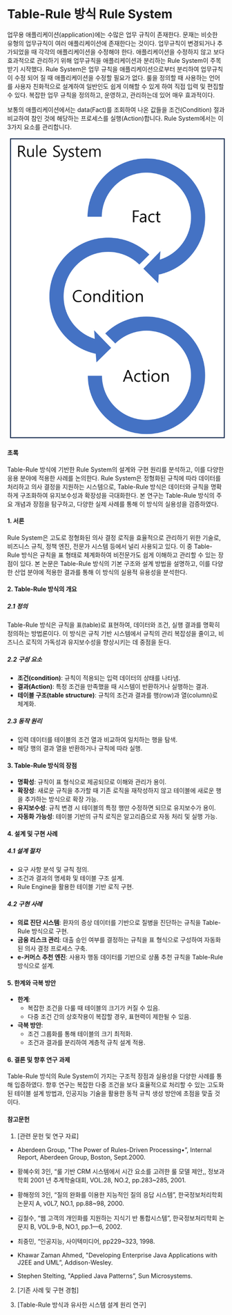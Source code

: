 # Table-Rule 방식 Rule System
 업무용 애플리케이션(application)에는 수많은 업무 규칙이 존재한다. 문재는 비슷한 유형의 업무규칙이 여러 애플리케이션에 존재한다는 것이다. 업무규칙이 변경되거나 추가되었을 때 각각의 애플리케이션을 수정해야 한다. 애플리케이션을 수정하지 않고 보다 효과적으로 관리하기 위해 업무규칙을 애플리케이션과 분리하는 Rule System이 주목받기 시작했다. Rule System은 업무 규칙을 애플리케이션으로부터 분리하여 업무규칙이 수정 되어 질 때 애플리케이션을 수정할 필요가 없다. 룰을 정의할 때 사용하는 언어를 사용자 친화적으로 설계하여 일반인도 쉽게 이해할 수 있게 하여 직접 입력 및 편집할 수 있다. 복잡한 업무 규칙을 정의하고, 운영하고, 관리하는데 있어 매우 효과적이다.

보통의 애플리케이션에서는 data(Fact)를 조회하여 나온 값들을 조건(Condition) 절과 비교하여 참인 것에 해당하는 프로세스를 실행(Action)합니다. Rule System에서는 이 3가지 요소를 관리합니다.

![https://github.com/kojaedeuk/rule/blob/main/RULE01.png)](https://github.com/kojaedeuk/rule/blob/main/RULE01.png)

#### **초록**  
Table-Rule 방식에 기반한 Rule System의 설계와 구현 원리를 분석하고, 이를 다양한 응용 분야에 적용한 사례를 논의한다. Rule System은 정형화된 규칙에 따라 데이터를 처리하고 의사 결정을 지원하는 시스템으로, Table-Rule 방식은 데이터와 규칙을 명확하게 구조화하여 유지보수성과 확장성을 극대화한다. 본 연구는 Table-Rule 방식의 주요 개념과 장점을 탐구하고, 다양한 실제 사례를 통해 이 방식의 실용성을 검증하였다.  

#### **1. 서론**  
Rule System은 고도로 정형화된 의사 결정 로직을 효율적으로 관리하기 위한 기술로, 비즈니스 규칙, 정책 엔진, 전문가 시스템 등에서 널리 사용되고 있다. 이 중 Table-Rule 방식은 규칙을 표 형태로 체계화하여 비전문가도 쉽게 이해하고 관리할 수 있는 장점이 있다. 본 논문은 Table-Rule 방식의 기본 구조와 설계 방법을 설명하고, 이를 다양한 산업 분야에 적용한 결과를 통해 이 방식의 실용적 유용성을 분석한다.  

#### **2. Table-Rule 방식의 개요**  

##### **2.1 정의**  
Table-Rule 방식은 규칙을 표(table)로 표현하여, 데이터와 조건, 실행 결과를 명확히 정의하는 방법론이다. 이 방식은 규칙 기반 시스템에서 규칙의 관리 복잡성을 줄이고, 비즈니스 로직의 가독성과 유지보수성을 향상시키는 데 중점을 둔다.  

##### **2.2 구성 요소**  
- **조건(condition)**: 규칙이 적용되는 입력 데이터의 상태를 나타냄.  
- **결과(Action)**: 특정 조건을 만족했을 때 시스템이 반환하거나 실행하는 결과.  
- **테이블 구조(table structure)**: 규칙의 조건과 결과를 행(row)과 열(column)로 체계화.  

##### **2.3 동작 원리**  
- 입력 데이터를 테이블의 조건 열과 비교하여 일치하는 행을 탐색.  
- 해당 행의 결과 열을 반환하거나 규칙에 따라 실행.  

#### **3. Table-Rule 방식의 장점**  
- **명확성**: 규칙이 표 형식으로 제공되므로 이해와 관리가 용이.  
- **확장성**: 새로운 규칙을 추가할 때 기존 로직을 재작성하지 않고 테이블에 새로운 행을 추가하는 방식으로 확장 가능.  
- **유지보수성**: 규칙 변경 시 테이블의 특정 행만 수정하면 되므로 유지보수가 용이.  
- **자동화 가능성**: 테이블 기반의 규칙 로직은 알고리즘으로 자동 처리 및 실행 가능.  

#### **4. 설계 및 구현 사례**  

##### **4.1 설계 절차**  
- 요구 사항 분석 및 규칙 정의.  
- 조건과 결과의 명세화 및 테이블 구조 설계.  
- Rule Engine을 활용한 테이블 기반 로직 구현.  

##### **4.2 구현 사례**  
- **의료 진단 시스템**: 환자의 증상 데이터를 기반으로 질병을 진단하는 규칙을 Table-Rule 방식으로 구현.  
- **금융 리스크 관리**: 대출 승인 여부를 결정하는 규칙을 표 형식으로 구성하여 자동화된 의사 결정 프로세스 구축.  
- **e-커머스 추천 엔진**: 사용자 행동 데이터를 기반으로 상품 추천 규칙을 Table-Rule 방식으로 설계.  

#### **5. 한계와 극복 방안**  
- **한계**:  
  - 복잡한 조건을 다룰 때 테이블의 크기가 커질 수 있음.  
  - 다중 조건 간의 상호작용이 복잡할 경우, 표현력이 제한될 수 있음.  
- **극복 방안**:  
  - 조건 그룹화를 통해 테이블의 크기 최적화.  
  - 조건과 결과를 분리하여 계층적 규칙 설계 적용.  

#### **6. 결론 및 향후 연구 과제**  
Table-Rule 방식의 Rule System이 가지는 구조적 장점과 실용성을 다양한 사례를 통해 입증하였다. 향후 연구는 복잡한 다중 조건을 보다 효율적으로 처리할 수 있는 고도화된 테이블 설계 방법과, 인공지능 기술을 활용한 동적 규칙 생성 방안에 초점을 맞출 것이다.  

#### **참고문헌**  
1. [관련 문헌 및 연구 자료]
   
-	Aberdeen Group, "The Power of Rules-Driven Processing•”, Internal Report, Aberdeen Group, Boston, Sept.2000.

-	황혜수외 3인, “룰 기반 CRM 시스템에서 시간 요소를 고려한 룰 모델 제안,, 정보과학회 2001 년 추계학술대회, ⅤOL.28, NO.2, pp.283~285,  2001.

-	황해정의 3인, “질의 완화를 이용한 지능적인 질의 응답 시스템”, 한국정보처리학회 논문지 A, ⅴ0L7, NO.1, pp.88~98, 2000.

-	김철수, “웹 고객의 개인화를 지원하는 지식기 반 통합시스템”, 한국정보처리학회 논문지 B, VOL.9-B, NO.1, pp.1—6, 2002.

-	최중민, “인공지능, 사이텍미디어, pp229~323, 1998.

-	Khawar Zaman Ahmed, "Developing Enterprise Java Applications with J2EE and UML”, Addison-WesIey.

-	Stephen Stelting, "Applied Java Patterns”, Sun Microsystems.

2. [기존 사례 및 구현 경험]
   
3. [Table-Rule 방식과 유사한 시스템 설계 원리 연구]

